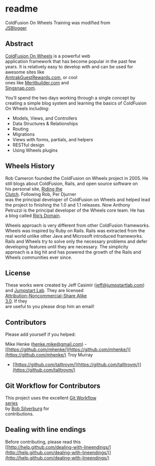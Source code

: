# readme

ColdFusion On Wheels Training was modified from  
[JSBlogger](http://jumpstartlab.com/resources/rails-jumpstart/jsblogger/)

## Abstract

[ColdFusion On Wheels](http://cfwheels.org) is a powerful web  
application framework that has become popular in the past few  
years. It is relatively easy to develop with and can be used for  
awesome sites like  
[AmtrakGuestRewards.com](http://AmtrakGuestRewards.com), or cool  
ones like [Meritbuilder.com](http://Meritbuilder.com) and  
[Singsnap.com](http://Singsnap.com).

You’ll spend the two days working through a single concept by  
creating a simple blog system and learning the basics of ColdFusion  
On Wheels including:

- Models, Views, and Controllers  
- Data Structures & Relationships  
- Routing  
- Migrations  
- Views with forms, partials, and helpers  
- RESTful design  
- Using Wheels plugins

## Wheels History

Rob Cameron founded the ColdFusion on Wheels project in 2005. He  
still blogs about ColdFusion, Rails, and open source software on  
his personal site, [Riding the  
Clutch](http://www.ridingtheclutch.com/). Following Rob, Per Djurner  
was the principal developer of ColdFusion on Wheels and helped lead  
the project to finishing the 1.0 and 1.1 releases. Now Anthony  
Petruzzi is the principal developer of the Wheels core team. He has  
a blog called [Rip’s Domain](http://rip747.wordpress.com/).

Wheels approach is very different from other ColdFusion frameworks.  
Wheels was inspired by Ruby on Rails. Rails was extracted from the  
real world unlike other Java and Microsoft introduced frameworks.  
Rails and Wheels try to solve only the necessary problems and defer  
developing features until they are necessary. The simplicity  
approach is a big hit and has powered the growth of the Rails and  
Wheels communities ever since.

## License

These works were created by Jeff Casimir ([jeff@jumpstartlab.com](mailto:jeff@jumpstartlab.com))  
and [Jumpstart Lab](http://jumpstartlab.com). They are licensed  
[Attribution-Noncommercial-Share Alike  
3.0](http://creativecommons.org/licenses/by-nc-sa/3.0/us/). If they  
are useful to you please drop him an email!

## Contributors

Please add yourself if you helped:

Mike Henke ([henke.mike@gmail.com](mailto:henke.mike@gmail.com)) -  
[[https://github.com/mhenke/](https://github.com/mhenke/)](https://github.com/mhenke/) Troy Murray  
- [[https://github.com/talltroym/](https://github.com/talltroym/)](https://github.com/talltroym/)

## Git Workflow for Contributors

This project uses the excellent [Git Workflow  
series](http://www.silverwareconsulting.com/index.cfm/Git-Workflow)  
by [Bob Silverburg](https://github.com/bobsilverberg/) for  
contributions.

## Dealing with line endings

Before contributing, please read this  
[[http://help.github.com/dealing-with-lineendings/](http://help.github.com/dealing-with-lineendings/)](http://help.github.com/dealing-with-lineendings/)
